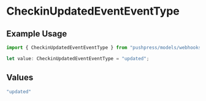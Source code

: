 # CheckinUpdatedEventEventType

## Example Usage

```typescript
import { CheckinUpdatedEventEventType } from "pushpress/models/webhooks/checkinupdatedevent.js";

let value: CheckinUpdatedEventEventType = "updated";
```

## Values

```typescript
"updated"
```
